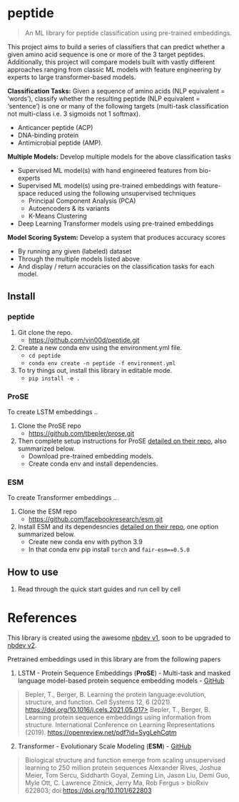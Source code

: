 # peptide
> An ML library for peptide classification using pre-trained embeddings.


This project aims to build a series of classifiers that can predict whether a given amino acid sequence is one or more of the 3 target peptides.<br>
Additionally, this project will compare models built with vastly different approaches ranging from classic ML models with feature engineering by experts to large transformer-based models.

**Classification Tasks:** Given a sequence of amino acids (NLP equivalent = ‘words’), classify whether the resulting peptide (NLP equivalent = ‘sentence’) is one or many of the following targets (multi-task classification not multi-class i.e. 3 sigmoids not 1 softmax).
- Anticancer peptide (ACP)
- DNA-binding protein
- Antimicrobial peptide (AMP).

**Multiple Models:** Develop multiple models for the above classification tasks
- Supervised ML model(s) with hand engineered features from bio-experts
- Supervised ML model(s) using pre-trained embeddings with feature-space reduced using the following unsupervised techniques
    - Principal Component Analysis (PCA)
    - Autoencoders & its variants
    - K-Means Clustering
- Deep Learning Transformer models using pre-trained embeddings

**Model Scoring System:** Develop a system that produces accuracy scores 
- By running any given (labeled) dataset
- Through the multiple models listed above 
- And display / return accuracies on the classification tasks for each model.


## Install

### peptide
1. Git clone the repo.
    - https://github.com/vin00d/peptide.git
2. Create a new conda env using the environment.yml file.
    - `cd peptide`
    - `conda env create -n peptide -f environment.yml`
3. To try things out, install this library in editable mode.
    - `pip install -e .`

### ProSE
To create LSTM embeddings ..
1. Clone the ProSE repo
    - https://github.com/tbepler/prose.git
2. Then complete setup instructions for ProSE [detailed on their repo](https://github.com/tbepler/prose#setup-instructions), also summarized below.
    - Download pre-trained embedding models.
    - Create conda env and install dependencies.

### ESM
To create Transformer embeddings ..
1. Clone the ESM repo
    - https://github.com/facebookresearch/esm.git
2. Install ESM and its dependesncies [detailed on their repo](https://github.com/facebookresearch/esm#usage-), one option summarized below.
    - Create new conda env with python 3.9
    - In that conda env pip install `torch` and `fair-esm==0.5.0`

## How to use

1. Read through the quick start guides and run cell by cell

# References

This library is created using the awesome [nbdev v1](https://nbdev1.fast.ai/), soon to be upgraded to [nbdev v2](https://www.fast.ai/2022/07/28/nbdev-v2/).

Pretrained embeddings used in this library are from the following papers

1. LSTM - Protein Sequence Embeddings (**ProSE**) - Multi-task and masked language model-based protein sequence embedding models - [GitHub](https://github.com/tbepler/prose)
> Bepler, T., Berger, B. Learning the protein language:evolution, structure, and function. Cell Systems 12, 6 (2021). https://doi.org/10.1016/j.cels.2021.05.017> Bepler, T., Berger, B. Learning protein sequence embeddings using information from structure. International Conference on Learning Representations (2019). https://openreview.net/pdf?id=SygLehCqtm
2. Transformer - Evolutionary Scale Modeling (**ESM**) - [GitHub](https://github.com/facebookresearch/esm)
> Biological structure and function emerge from scaling unsupervised learning to 250 million protein sequences Alexander Rives, Joshua Meier, Tom Sercu, Siddharth Goyal, Zeming Lin, Jason Liu, Demi Guo, Myle Ott, C. Lawrence Zitnick, Jerry Ma, Rob Fergus
    > bioRxiv 622803; doi:https://doi.org/10.1101/622803
